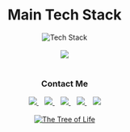 <div align="center">
<h1>Main Tech Stack</h1>

<div>

 <img src="https://skillicons.dev/icons?i=ts,js,react,html,css,bootstrap,tailwind,mui&perline=5" alt="Tech Stack" /> 
 
</div>
  
  <br />
  
<div>
    <a href="https://github.com/payamx">
      <img align="center" src="https://github-readme-stats.vercel.app/api/top-langs/?username=danielbellmas&layout=compact&theme=tokyonight&langs_count=6" />
    </a>
</div>

<br />



<div align="center">
  
  <h3>Contact Me</h3>
  
  <div >
    <a href="https://dev.to/danielbellmas" target="_blank">
      <img src="https://img.shields.io/badge/dev.to-0A0A0A?style=for-the-badge&logo=dev.to&logoColor=white&color=black"/>
    </a>&nbsp;&nbsp;
    <a href="https://www.linkedin.com/in/daniel-bellmas/" target="_blank">
      <img src="https://img.shields.io/badge/LinkedIn-0077B5?style=for-the-badge&logo=linkedin&logoColor=white">
    </a>&nbsp;&nbsp;
   <a href="https://medium.com/@dbalmas7" target="_blank">
      <img src="https://img.shields.io/badge/Medium-12100E?style=for-the-badge&logo=medium&logoColor=white&color=black"/>
   </a>&nbsp;&nbsp;
    <a href="https://stackoverflow.com/users/14831834/daniel-bellmas" target="_blank">
      <img src="https://img.shields.io/badge/Stack_Overflow-FE7A16?style=for-the-badge&logo=stack-overflow&logoColor=black">
    </a>&nbsp;&nbsp;
    <a href="https://codesandbox.io/u/danielbellmas" target="_blank">
      <img src="https://img.shields.io/badge/Codesandbox-000000?style=for-the-badge&logo=CodeSandbox&logoColor=white">
    </a>
    
  </div> 
   
</div>

<br />

  <a href="https://www.linkedin.com/in/daniel-bellmas/" target="_blank">
    <img alt="The Tree of Life" src="https://user-images.githubusercontent.com/76179660/136558695-b3462e1a-8f29-4b7a-87c3-1e9d8aaa7829.png" />
  </a>

</div>
